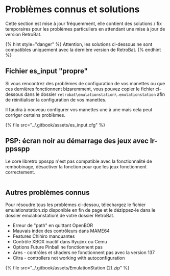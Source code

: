 # Problèmes connus et solutions

Cette section est mise à jour fréquemment, elle contient des solutions / fix temporaires pour les problèmes particuliers en attendant une mise à jour de version RetroBat.

{% hint style="danger" %}
Attention, les solutions ci-dessous ne sont compatibles uniquement avec la dernière version de RetroBat.
{% endhint %}

## Fichier es\_input "propre"

Si vous rencontrez des problèmes de configuration de vos manettes ou que ces dernières fonctionnent bizaremment, vous pouvez copier le fichier ci-dessous dans le dossier `retrobat\emulationstation\.emulationstation` afin de réinitialiser la configuration de vos manettes.

Il faudra à nouveau configurer vos manettes une à une mais cela peut corriger certains problèmes.

{% file src="../.gitbook/assets/es_input.cfg" %}

## PSP: écran noir au démarrage des jeux avec lr-ppsspp

Le core libretro ppsspp n'est pas compatible avec la fonctionnalité de rembobinage, désactiver la fonction pour que les jeux fonctionnent correctement.

<div align="left">

<figure><img src="https://i.imgur.com/1r60ZlG.png" alt=""><figcaption></figcaption></figure>

</div>

## Autres problèmes connus

Pour résoudre tous les problèmes ci-dessou, téléchargez le fichier emulationstation.zip disponible en fin de page et le dézippez-le dans le dossier emulationstation\ de votre dossier RetroBat.

* Erreur de "path" en quittant OpenBOR
* Mauvais index des contrôleurs dans MAME64
* Features Chihiro manquantes
* Contrôle XBOX inactif dans Ryujinx ou Cemu
* Options Future Pinball ne fonctionnent pas
* Ares - contrôles et shaders ne fonctionnent pas avec la version 137
* Citra - controllers not working with autoconfiguration

{% file src="../.gitbook/assets/EmulationStation (2).zip" %}
